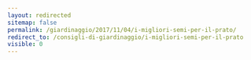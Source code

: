 ```yaml
---
layout: redirected
sitemap: false
permalink: /giardinaggio/2017/11/04/i-migliori-semi-per-il-prato/
redirect_to: /consigli-di-giardinaggio/i-migliori-semi-per-il-prato
visible: 0
---
```

